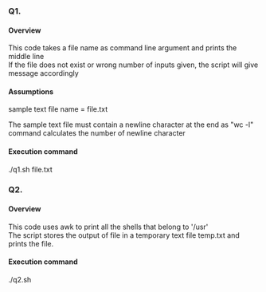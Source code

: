 ### Q1.
#### Overview
This code takes a file name as command line argument and prints the middle line\
If the file does not exist or wrong number of inputs given, the script will give message accordingly

#### Assumptions

sample text file name = file.txt

The sample text file must contain a newline character at the end as "wc -l" command calculates the number of newline character

#### Execution command
./q1.sh file.txt




### Q2.

#### Overview
This code uses awk to print all the shells that belong to '/usr' \
The script stores the output of file in a temporary text file temp.txt and prints the file.

#### Execution command
./q2.sh

